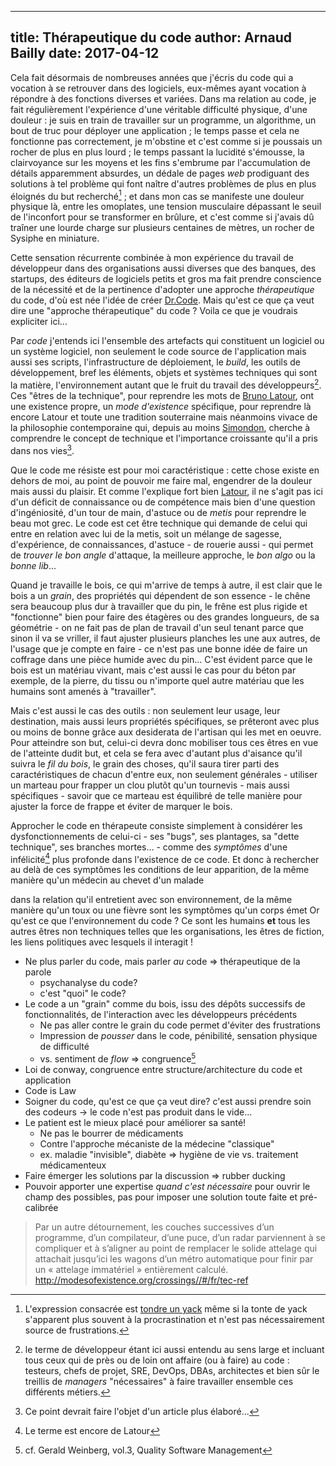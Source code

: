 ------------
title: Thérapeutique du code
author: Arnaud Bailly 
date: 2017-04-12
------------

Cela fait désormais de nombreuses années que j'écris du code qui a vocation à se retrouver dans des logiciels, eux-mêmes ayant vocation à répondre à des fonctions diverses et variées. Dans ma relation au code, je fait régulièrement l'expérience d'une véritable difficulté physique, d'une douleur : je suis en train de travailler sur un programme, un algorithme, un bout de truc pour déployer une application ; le temps passe et cela ne fonctionne pas correctement, je m'obstine et c'est comme si je poussais un rocher de plus en plus lourd ; le temps passant la lucidité s'émousse, la clairvoyance sur les moyens et les fins s'embrume par l'accumulation de détails apparemment absurdes, un dédale de pages *web* prodiguant des solutions à tel problème qui font naître d'autres problèmes de plus en plus éloignés du but recherché[^2] ; et dans mon cas se manifeste une douleur physique là, entre les omoplates, une tension musculaire dépassant le seuil de l'inconfort pour se transformer en brûlure, et c'est comme si j'avais dû traîner une lourde charge sur plusieurs centaines de mètres, un rocher de Sysiphe en miniature.

Cette sensation récurrente combinée à mon expérience du travail de développeur dans des organisations aussi diverses que des banques, des startups, des éditeurs de logiciels petits et gros ma fait prendre conscience de la nécessité et de la pertinence d'adopter une approche *thérapeutique* du code, d'où est née l'idée de créer [Dr.Code](http://drcode.io). Mais qu'est ce que ça veut dire une "approche thérapeutique" du code ? Voila ce que je voudrais expliciter ici...

Par *code* j'entends ici l'ensemble des artefacts qui constituent un logiciel ou un système logiciel, non seulement le code source de l'application mais aussi ses scripts, l'infrastructure de déploiement, le *build*, les outils de développement, bref les éléments, objets et systèmes techniques qui sont la matière, l'environnement autant que le fruit du travail des développeurs[^3]. Ces "êtres de la technique", pour reprendre les mots de [Bruno Latour](/posts/eme.html), ont une existence propre, un *mode d'existence* spécifique, pour reprendre là encore Latour et toute une tradition souterraine mais néanmoins vivace de la philosophie contemporaine qui, depuis au moins [Simondon](/posts/objets-techniques.html), cherche à comprendre le concept de technique et l'importance croissante qu'il a pris dans nos vies[^4].

Que le code me résiste est pour moi caractéristique : cette chose existe en dehors de moi, au point de pouvoir me faire mal, engendrer de la douleur mais aussi du plaisir. Et comme l'explique fort bien [Latour](http://modesofexistence.org/crossings//#/fr/tec-ref), il ne s'agit pas ici d'un déficit de connaissance ou de compétence mais bien d'une question d'ingéniosité, d'un tour de main, d'astuce ou de *metis* pour reprendre le beau mot grec. Le code est cet être technique qui demande de celui qui entre en relation avec lui de la metis, soit un mélange de sagesse, d'expérience, de connaissances, d'astuce - de rouerie aussi - qui permet de *trouver le bon angle* d'attaque, la meilleure approche, le *bon algo* ou la *bonne lib*... 

Quand je travaille le bois, ce qui m'arrive de temps à autre, il est clair que le bois a un *grain*, des propriétés qui dépendent de son essence - le chêne sera beaucoup plus dur à travailler que du pin, le frêne est plus rigide et "fonctionne" bien pour faire des étagères ou des grandes longueurs, de sa géométrie - on ne fait pas de plan de travail d'un seul tenant parce que sinon il va se vriller, il faut ajuster plusieurs planches les une aux autres, de l'usage que je compte en faire - ce n'est pas une bonne idée de faire un coffrage dans une pièce humide avec du pin... C'est évident parce que le bois est un matériau vivant, mais c'est aussi le cas pour du béton par exemple, de la pierre, du tissu ou n'importe quel autre matériau que les humains sont amenés à "travailler".

Mais c'est aussi le cas des outils : non seulement leur usage, leur destination,  mais aussi leurs propriétés spécifiques, se prêteront avec plus ou moins de bonne grâce aux desiderata de l'artisan qui les met en oeuvre. Pour atteindre son but, celui-ci devra donc mobiliser tous ces êtres en vue de l'atteinte dudit but, et cela se fera avec d'autant plus d'aisance qu'il suivra le *fil du bois*, le grain des choses, qu'il saura tirer parti des caractéristiques de chacun d'entre eux, non seulement générales - utiliser un marteau pour frapper un clou plutôt qu'un tournevis - mais aussi spécifiques - savoir que ce marteau est équilibré de telle manière pour ajuster la force de frappe et éviter de marquer le bois.

Approcher le code en thérapeute consiste simplement à considérer les dysfonctionnements de celui-ci - ses "bugs", ses plantages, sa "dette technique", ses branches mortes... - comme des *symptômes* d'une infélicité[^5] plus profonde dans l'existence de ce code. Et donc à rechercher au delà de ces symptômes les conditions de leur apparition, de la même manière qu'un médecin au chevet d'un malade 

dans la relation qu'il entretient avec son environnement, de la même manière qu'un toux ou une fièvre sont les symptômes qu'un corps émet Or qu'est ce que l'environnement du code ? Ce sont les humains **et** tous les autres êtres non techniques telles que les organisations, les êtres de fiction, les liens politiques avec lesquels il interagit ! 

* Ne plus parler du code, mais parler *au* code => thérapeutique de la parole
    * psychanalyse du code?
    * c'est "quoi" le code? 
* Le code a un "grain" comme du bois, issu des dépôts successifs de fonctionnalités, de l'interaction avec les développeurs précédents
    * Ne pas aller contre le grain du code permet d'éviter des frustrations
    * Impression de *pousser* dans le code, pénibilité, sensation physique de difficulté 
    * vs. sentiment de *flow* => congruence[^1]
* Loi de conway, congruence entre structure/architecture du code et application
* Code is Law 
* Soigner du code, qu'est ce que ça veut dire? c'est aussi prendre soin des codeurs -> le code n'est pas produit dans le vide...
* Le patient est le mieux placé pour améliorer sa santé! 
    * Ne pas le bourrer de médicaments
    * Contre l'approche mécaniste de la médecine "classique"
    * ex. maladie "invisible", diabète => hygiène de vie vs. traitement médicamenteux
* Faire émerger les solutions par la discussion => rubber ducking
* Pouvoir apporter une expertise *quand c'est nécessaire* pour ouvrir le champ des possibles, pas pour imposer une solution toute faite et pré-calibrée

> Par un autre détournement, les couches successives d’un programme, d’un compilateur, d’une puce, d’un radar parviennent à se compliquer et à s’aligner au point de remplacer le solide attelage qui attachait jusqu’ici les wagons d’un métro automatique pour finir par un « attelage immatériel » entièrement calculé. 
> http://modesofexistence.org/crossings//#/fr/tec-ref

[^1]: cf. Gerald Weinberg, vol.3, Quality Software Management

[^2]: L'expression consacrée est [tondre un yack](https://recher.wordpress.com/2016/02/28/tondre-un-yak/) même si la tonte de yack s'apparent plus souvent à la procrastination et n'est pas nécessairement source de frustrations.

[^3]: le terme de développeur étant ici aussi entendu au sens large et incluant tous ceux qui de près ou de loin ont affaire (ou à faire) au code : testeurs, chefs de projet, SRE, DevOps, DBAs, architectes et bien sûr le treillis de *managers* "nécessaires" à faire travailler ensemble ces différents métiers.

[^4]: Ce point devrait faire l'objet d'un article plus élaboré...

[^5]: Le terme est encore de Latour
